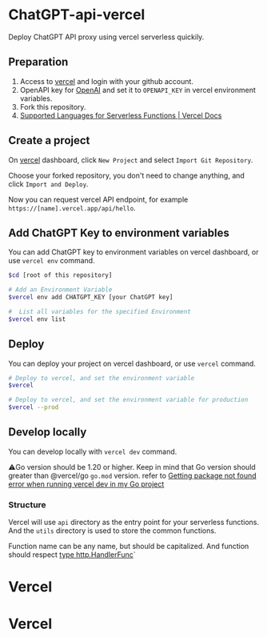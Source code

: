 # ChatGPT-api-vercel

Deploy ChatGPT API proxy using vercel serverless quickily.

## Preparation

1. Access to [vercel](https://vercel.com) and login with your github account.
2. OpenAPI key for [OpenAI](https://openai.com) and set it to `OPENAPI_KEY` in vercel environment variables.
3. Fork this repository.
4. [Supported Languages for Serverless Functions | Vercel Docs](https://vercel.com/docs/concepts/functions/serverless-functions/supported-languages#go)

## Create a project

On [vercel](https://vercel.com) dashboard, click `New Project` and select `Import Git Repository`.

Choose your forked repository, you don't need to change anything, and click `Import and Deploy`.

Now you can request vercel API endpoint, for example `https://[name].vercel.app/api/hello`.

## Add ChatGPT Key to environment variables

You can add ChatGPT key to environment variables on vercel dashboard, or use `vercel env` command.

```bash
$cd [root of this repository]

# Add an Environment Variable
$vercel env add CHATGPT_KEY [your ChatGPT key]

#  List all variables for the specified Environment
$vercel env list
```

## Deploy

You can deploy your project on vercel dashboard, or use `vercel` command.

```bash
# Deploy to vercel, and set the environment variable
$vercel

# Deploy to vercel, and set the environment variable for production
$vercel --prod
```

## Develop locally

You can develop locally with `vercel dev` command.

⚠️Go version should be 1.20 or higher. Keep in mind that Go version should greater than @vercel/go `go.mod` version. refer to [Getting package not found error when running vercel dev in my Go project](https://github.com/orgs/vercel/discussions/1850#discussioncomment-5401091)

### Structure

Vercel will use `api` directory as the entry point for your serverless functions. And the `utils` directory is used to store the common functions.

Function name can be any name, but should be capitalized. And function should respect [type http.HandlerFunc](https://pkg.go.dev/net/http#HandlerFunc)`


# Vercel
# Vercel
